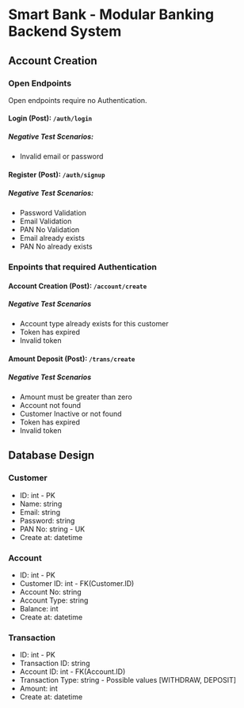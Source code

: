 # Smart Bank - Modular Banking Backend System


## Account Creation
### Open Endpoints
Open endpoints require no Authentication.

#### Login (Post): `/auth/login`
##### Negative Test Scenarios:
- Invalid email or password

#### Register (Post): `/auth/signup`
##### Negative Test Scenarios:
- Password Validation
- Email Validation
- PAN No Validation
- Email already exists
- PAN No already exists

### Enpoints that required Authentication
#### Account Creation (Post): `/account/create`
##### Negative Test Scenarios
- Account type already exists for this customer
- Token has expired
- Invalid token

#### Amount Deposit (Post): `/trans/create`
##### Negative Test Scenarios
- Amount must be greater than zero
- Account not found
- Customer Inactive or not found
- Token has expired
- Invalid token

## Database Design
### Customer
- ID: int - PK
- Name: string
- Email: string
- Password: string
- PAN No: string - UK
- Create at: datetime

### Account
- ID: int - PK
- Customer ID: int - FK(Customer.ID)
- Account No: string
- Account Type: string
- Balance: int
- Create at: datetime

### Transaction
- ID: int - PK
- Transaction ID: string
- Account ID: int - FK(Account.ID)
- Transaction Type: string - Possible values [WITHDRAW, DEPOSIT]
- Amount: int
- Create at: datetime


